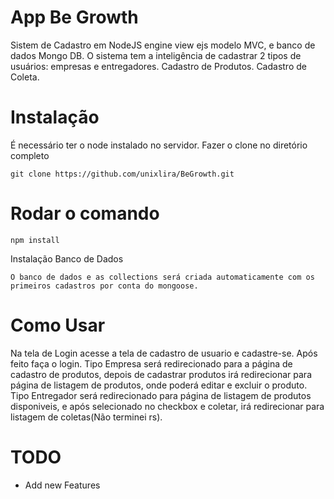 App Be Growth
==========

Sistem de Cadastro em NodeJS engine view ejs modelo MVC, e banco de dados Mongo DB.
O sistema tem a inteligência de cadastrar 2 tipos de usuários: empresas e entregadores.
Cadastro de Produtos.
Cadastro de Coleta.


Instalação
============
É necessário ter o node instalado no servidor.
Fazer o clone no diretório completo

```
git clone https://github.com/unixlira/BeGrowth.git
```
Rodar o comando
================

```
npm install
```
Instalação Banco de Dados

```
O banco de dados e as collections será criada automaticamente com os primeiros cadastros por conta do mongoose.
```


Como Usar
=====

Na tela de Login acesse a tela de cadastro de usuario e cadastre-se.
Após feito faça o login.
Tipo Empresa será redirecionado para a página de cadastro de produtos, depois de cadastrar produtos
irá redirecionar para página de listagem de produtos, onde poderá editar e excluir o produto.
Tipo Entregador será redirecionado para página de listagem de produtos disponiveis, e após selecionado no checkbox e coletar, 
irá redirecionar para listagem de coletas(Não terminei rs).


TODO
====

* Add new Features

